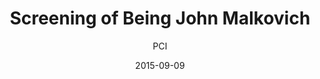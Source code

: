 ---
layout: post
title: "Screening of <i>Being John Malkovich</i>"
title: "Screening of Being John Malkovich"
film: "Being John Malkovich"
author: PCI
date: 2015-09-09
excerpt: ""
image: "/images/events/20150909.jpg"
location: "Harrison M20"
time: 9:00 PM
tags: 
- event
---